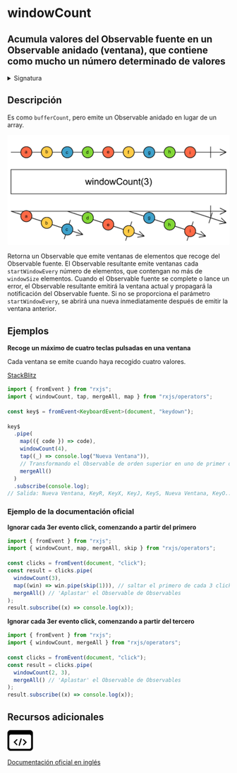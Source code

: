 # windowCount

<h2 class="subtitle"> Acumula valores del Observable fuente en un Observable anidado (ventana), que contiene como mucho un número determinado de valores
</h2>

<details>
<summary>Signatura</summary>

### Firma

`windowCount<T>(windowSize: number, startWindowEvery: number = 0): OperatorFunction<T, Observable<T>>`

### Parámetros

<table>
<tr><td>windowSize</td><td>El máximo número de valores de cada ventana.</td></tr>
<tr><td>startWindowEvery</td><td>Opcional. El valor por defecto es <code>0</code>.
El intervalo que señala cuándo abrir una ventana nueva. Por ejemplo, si `startWindowEvery` tiene un valor de 2, se abrirá una nueva ventana cada 2 valores emitidos por la fuente. Por defecto, al comienzo de la fuente se abre una nueva ventana.
</td></tr>
</table>

### Retorna

`OperatorFunction<T, Observable<T>>`: Un Observable de ventanas, que son Observables de valores.

</details>

## Descripción

Es como `bufferCount`, pero emite un Observable anidado en lugar de un array.

<img src="assets/images/marble-diagrams/transformation/windowCount.png" alt="Diagrama de canicas del operador windowCount">

Retorna un Observable que emite ventanas de elementos que recoge del Observable fuente. El Observable resultante emite ventanas cada `startWindowEvery` número de elementos, que contengan no más de `windowSize` elementos. Cuando el Observable fuente se complete o lance un error, el Observable resultante emitirá la ventana actual y propagará la notificación del Observable fuente. Si no se proporciona el parámetro `startWindowEvery`, se abrirá una nueva inmediatamente después de emitir la ventana anterior.

## Ejemplos

<!-- TODO add example with startWindowEvery param -->

**Recoge un máximo de cuatro teclas pulsadas en una ventana**

Cada ventana se emite cuando haya recogido cuatro valores.

<a target="_blank" href="https://stackblitz.com/edit/rxjs-windowcount-1?file=index.ts">StackBlitz</a>

```typescript
import { fromEvent } from "rxjs";
import { windowCount, tap, mergeAll, map } from "rxjs/operators";

const key$ = fromEvent<KeyboardEvent>(document, "keydown");

key$
  .pipe(
    map(({ code }) => code),
    windowCount(4),
    tap((_) => console.log("Nueva Ventana")),
    // Transformando el Observable de orden superior en uno de primer orden
    mergeAll()
  )
  .subscribe(console.log);
// Salida: Nueva Ventana, KeyR, KeyX, KeyJ, KeyS, Nueva Ventana, KeyO...
```

### Ejemplo de la documentación oficial

**Ignorar cada 3er evento click, comenzando a partir del primero**

```javascript
import { fromEvent } from "rxjs";
import { windowCount, map, mergeAll, skip } from "rxjs/operators";

const clicks = fromEvent(document, "click");
const result = clicks.pipe(
  windowCount(3),
  map((win) => win.pipe(skip(1))), // saltar el primero de cada 3 clicks
  mergeAll() // 'Aplastar' el Observable de Observables
);
result.subscribe((x) => console.log(x));
```

**Ignorar cada 3er evento click, comenzando a partir del tercero**

```javascript
import { fromEvent } from "rxjs";
import { windowCount, mergeAll } from "rxjs/operators";

const clicks = fromEvent(document, "click");
const result = clicks.pipe(
  windowCount(2, 3),
  mergeAll() // 'Aplastar' el Observable de Observables
);
result.subscribe((x) => console.log(x));
```

<div class="additional-section">

## Recursos adicionales

<a class="source-icon" target="_blank" href="https://github.com/ReactiveX/rxjs/blob/master/src/internal/operators/windowCount.ts">
<img src="assets/icons/source-code.png" alt="Source code">
</a>
</div>

<a target="_blank" href="https://rxjs.dev/api/operators/windowCount">Documentación oficial en inglés</a>
